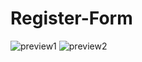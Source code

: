 # Register-Form
![preview1](https://user-images.githubusercontent.com/109727844/190802806-bea0c6ae-7216-46d0-a901-d6376cc01e19.jpg)
![preview2](https://user-images.githubusercontent.com/109727844/190803412-8a6a1ae4-2309-4e4a-a14c-62137a842294.jpg)
